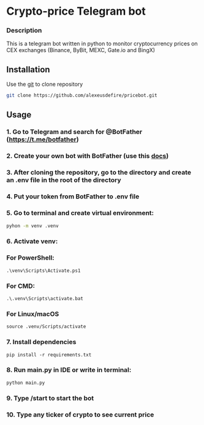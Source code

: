 # Crypto-price Telegram bot

### Description

This is a telegram bot written in python to monitor cryptocurrency prices on CEX exchanges
(Binance, ByBit, MEXC, Gate.io and BingX)

## Installation

Use the [git](https://git-scm.com/) to clone repository 

```bash
git clone https://github.com/alexeusdefire/pricebot.git
```

## Usage

### 1. Go to Telegram and search for @BotFather (https://t.me/botfather)

### 2. Create your own bot with BotFather (use this [docs](https://core.telegram.org/bots))

### 3. After cloning the repository, go to the directory and create an .env file in the root of the directory

### 4. Put your token from BotFather to .env file

### 5. Go to terminal and create virtual environment:

```bash
pyhon -m venv .venv
```
### 6. Activate venv:

### For PowerShell:
```
.\venv\Scripts\Activate.ps1
```

### For CMD:
```
.\.venv\Scripts\activate.bat
```

### For Linux/macOS
```
source .venv/Scripts/activate
```

### 7. Install dependencies

```
pip install -r requirements.txt
```

### 8. Run main.py in IDE or write in terminal:
```
python main.py
```

### 9. Type /start to start the bot

### 10. Type any ticker of crypto to see current price
